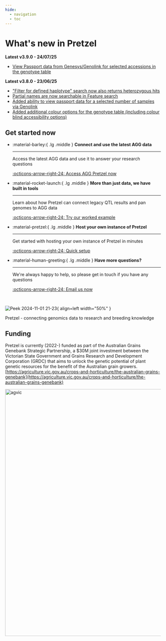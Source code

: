 ```yaml
---
hide:
  - navigation
  - toc
---
```


# What's new in Pretzel

**Latest v3.9.0 - 24/07/25**

- [View Passport data from Genesys/Genolink for selected accessions in the genotype table](/Basic-Functions/Genotype-tab/#viewing-passport-data-in-the-genotype-table)

**Latest v3.8.0 - 23/06/25**

- ["Filter for defined haplotype" search now also returns heterozygous hits](/Basic-Functions/Genotype-tab/#filtering-by-a-defined-haplotype)
- [Partial names are now searchable in Feature search](/Basic-Functions/Search-tab/#vcf-search-inputs)
- [Added ability to view passport data for a selected number of samples via Genolink](/Basic-Functions/Genotype-tab/#accessing-passport-data-for-selected-samples)
- [Added additional colour options for the genotype table (including colour blind accessibility options)](/Basic-Functions/Genotype-tab/#genotype-matrix-alternative-colour-theme)

## Get started now

<div class="grid cards" markdown>

-   :material-barley:{ .lg .middle } __Connect and use the latest AGG data__

    ---

    Access the latest AGG data and use it to answer your research questions

    [:octicons-arrow-right-24: Access AGG Pretzel now](https://agg.plantinformatics.io/)

-   :material-rocket-launch:{ .lg .middle } __More than just data, we have built in tools__

    ---

    Learn about how Pretzel can connect legacy QTL results and pan genomes to AGG data

    [:octicons-arrow-right-24: Try our worked example](User-Stories/User-story-3.md)


-   :material-pretzel:{ .lg .middle } __Host your own instance of Pretzel__

    ---

    Get started with hosting your own instance of Pretzel in minutes

    [:octicons-arrow-right-24: Quick setup](Self-Hosting/Quick-setup.md)

-   :material-human-greeting:{ .lg .middle } __Have more questions?__

    ---

    We're always happy to help, so please get in touch if you have any questions

    [:octicons-arrow-right-24: Email us now](mailto:gabriel.keeble-gagnere@agriculture.vic.gov.au)

</div>

<br>

![Peek 2024-11-01 21-23](https://github.com/user-attachments/assets/41daaab6-7123-4e09-aa42-eafd5180772e){ align=left width="50%" }

<div style="clear:both;" markdown>
Pretzel - connecting genomics data to research and breeding knowledge
</div>

## Funding
Pretzel is currently (2022-) funded as part of the Australian Grains Genebank Strategic Partnership, a $30M joint investment between the Victorian State Government and Grains Research and Development Corporation (GRDC) that aims to unlock the genetic potential of plant genetic resources for the benefit of the Australian grain growers. [https://agriculture.vic.gov.au/crops-and-horticulture/the-australian-grains-genebank](https://agriculture.vic.gov.au/crops-and-horticulture/the-australian-grains-genebank)


<img alt="agvic" src="https://pretzel-images-public.s3.ap-southeast-2.amazonaws.com/agvic_grdc.svg" width="800">
